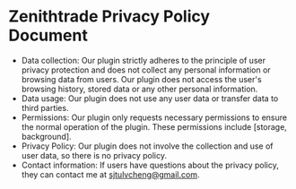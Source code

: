 # Zenithtrade Privacy Policy Document

- Data collection: Our plugin strictly adheres to the principle of user privacy protection and does not collect any personal information or browsing data from users. Our plugin does not access the user's browsing history, stored data or any other personal information.
- Data usage: Our plugin does not use any user data or transfer data to third parties.
- Permissions: Our plugin only requests necessary permissions to ensure the normal operation of the plugin. These permissions include [storage, background].
- Privacy Policy: Our plugin does not involve the collection and use of user data, so there is no privacy policy.
- Contact information: If users have questions about the privacy policy, they can contact me at sjtulvcheng@gmail.com.
